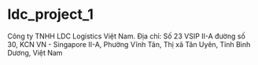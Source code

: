# ldc_project_1
Công ty TNHH LDC Logistics Việt Nam. Địa chỉ: Số 23 VSIP II-A đường số 30, KCN VN - Singapore II-A, Phường Vĩnh Tân, Thị xã Tân Uyên, Tỉnh Bình Dương, Việt Nam
